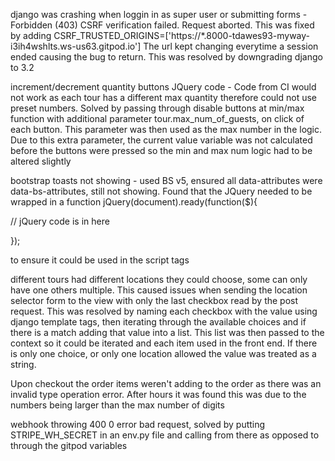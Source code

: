 django was crashing when loggin in as super user or submitting forms - Forbidden (403) CSRF verification failed. Request aborted. 
This was fixed by adding CSRF_TRUSTED_ORIGINS=['https://*.8000-tdawes93-myway-i3ih4wshlts.ws-us63.gitpod.io']
The url kept changing everytime a session ended causing the bug to return. This was resolved by downgrading django to 3.2


increment/decrement quantity buttons JQuery code - Code from CI would not work as each tour has a different max quantity therefore could not use preset numbers. Solved by passing through disable buttons at min/max function with additional parameter tour.max_num_of_guests, on click of each  button. This parameter was then used as the max number in the logic. Due to this extra parameter, the current value variable was not calculated before the buttons were pressed so the min and max num logic had to be altered slightly

bootstrap toasts not showing - used BS v5, ensured all data-attributes were data-bs-attributes, still not showing. Found that the JQuery needed to  be wrapped in a function jQuery(document).ready(function($){

// jQuery code is in here

}); 

to ensure it could be used in the script tags

different tours had different locations they could choose, some can only have one others multiple. This caused issues when sending the location selector form to the view with only the last checkbox read by the post request. This was resolved by naming each checkbox with the value using django template tags, then iterating through the available choices and if there is a match adding that value into a list. This list was then passed to the context so it could be iterated and each item used in the front end. If there is only one choice, or only one location allowed the value was treated as a string. 


Upon checkout the order items weren't adding to the order as there was an invalid type operation error. After hours it was found this was due to the numbers being larger than the max number of digits


webhook throwing 400 0 error bad request, solved by putting STRIPE_WH_SECRET in an env.py file and calling from there as opposed to through the gitpod variables